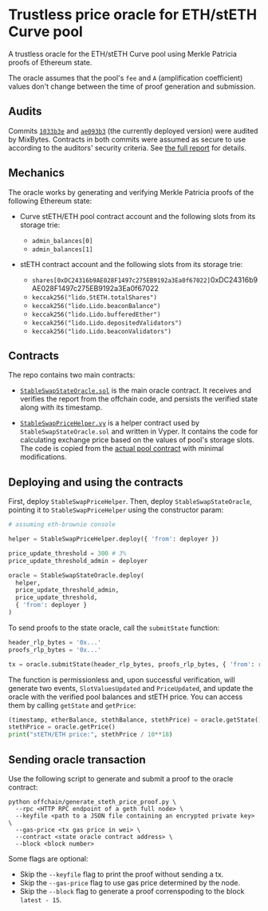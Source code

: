 # Trustless price oracle for ETH/stETH Curve pool

A trustless oracle for the ETH/stETH Curve pool using Merkle Patricia proofs of Ethereum state.

The oracle assumes that the pool's `fee` and `A` (amplification coefficient) values don't
change between the time of proof generation and submission.


## Audits

Commits [`1033b3e`] and [`ae093b3`] (the currently deployed version) were audited by MixBytes.
Contracts in both commits were assumed as secure to use according to the auditors' security
criteria. See [the full report] for details.

[`1033b3e`]: https://github.com/lidofinance/curve-merkle-oracle/tree/1033b3e84142317ffd8f366b52e489d5eb49c73f
[`ae093b3`]: https://github.com/lidofinance/curve-merkle-oracle/tree/ae093b308999a564ed3f23d52c6c5dce946dbfa7
[the full report]: https://github.com/lidofinance/audits/blob/main/MixBytes%20stETH%20price%20oracle%20Security%20Audit%20Report%2005-2021.pdf


## Mechanics

The oracle works by generating and verifying Merkle Patricia proofs of the following Ethereum state:

* Curve stETH/ETH pool contract account and the following slots from its storage trie:
  * `admin_balances[0]`
  * `admin_balances[1]`

* stETH contract account and the following slots from its storage trie:
  * `shares[0xDC24316b9AE028F1497c275EB9192a3Ea0f67022]`0xDC24316b9AE028F1497c275EB9192a3Ea0f67022
  * `keccak256("lido.StETH.totalShares")`
  * `keccak256("lido.Lido.beaconBalance")`
  * `keccak256("lido.Lido.bufferedEther")`
  * `keccak256("lido.Lido.depositedValidators")`
  * `keccak256("lido.Lido.beaconValidators")`


## Contracts

The repo contains two main contracts:

* [`StableSwapStateOracle.sol`] is the main oracle contract. It receives and verifies the report
  from the offchain code, and persists the verified state along with its timestamp.

* [`StableSwapPriceHelper.vy`] is a helper contract used by `StableSwapStateOracle.sol` and written
  in Vyper. It contains the code for calculating exchange price based on the values of pool's storage
  slots. The code is copied from the [actual pool contract] with minimal modifications.

[`StableSwapStateOracle.sol`]: ./contracts/StableSwapStateOracle.sol
[`StableSwapPriceHelper.vy`]: ./contracts/StableSwapPriceHelper.vy
[actual pool contract]: https://github.com/curvefi/curve-contract/blob/3fa3b6c/contracts/pools/steth/StableSwapSTETH.vy


## Deploying and using the contracts

First, deploy `StableSwapPriceHelper`. Then, deploy `StableSwapStateOracle`, pointing it
to `StableSwapPriceHelper` using the constructor param:

```python
# assuming eth-brownie console

helper = StableSwapPriceHelper.deploy({ 'from': deployer })

price_update_threshold = 300 # 3%
price_update_threshold_admin = deployer

oracle = StableSwapStateOracle.deploy(
  helper,
  price_update_threshold_admin,
  price_update_threshold,
  { 'from': deployer }
)
```

To send proofs to the state oracle, call the `submitState` function:

```python
header_rlp_bytes = '0x...'
proofs_rlp_bytes = '0x...'

tx = oracle.submitState(header_rlp_bytes, proofs_rlp_bytes, { 'from': reporter })
```

The function is permissionless and, upon successful verification, will generate two events,
`SlotValuesUpdated` and `PriceUpdated`, and update the oracle with the verified pool balances
and stETH price. You can access them by calling `getState` and `getPrice`:

```python
(timestamp, etherBalance, stethBalance, stethPrice) = oracle.getState()
stethPrice = oracle.getPrice()
print("stETH/ETH price:", stethPrice / 10**18)
```


## Sending oracle transaction

Use the following script to generate and submit a proof to the oracle contract:

```
python offchain/generate_steth_price_proof.py \
  --rpc <HTTP RPC endpoint of a geth full node> \
  --keyfile <path to a JSON file containing an encrypted private key> \
  --gas-price <tx gas price in wei> \
  --contract <state oracle contract address> \
  --block <block number>
```

Some flags are optional:

* Skip the `--keyfile` flag to print the proof without sending a tx.
* Skip the `--gas-price` flag to use gas price determined by the node.
* Skip the `--block` flag to generate a proof correnspoding to the block `latest - 15`.
